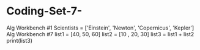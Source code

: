 # Coding-Set-7-
Alg Workbench #1
Scientists = ['Einstein', 'Newton', 'Copernicus', 'Kepler']
Alg Workbench #7
list1 = [40, 50, 60] 
list2 = [10 , 20, 30] 
list3 = list1 + list2 
print(list3)
